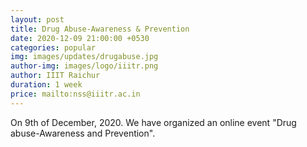 ```yaml
---
layout: post
title: Drug Abuse-Awareness & Prevention
date: 2020-12-09 21:00:00 +0530
categories: popular
img: images/updates/drugabuse.jpg
author-img: images/logo/iiitr.png
author: IIIT Raichur
duration: 1 week
price: mailto:nss@iiitr.ac.in
---
```

On 9th of December, 2020. We have organized an online event "Drug abuse-Awareness and Prevention".
